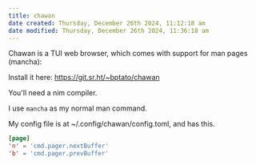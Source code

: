 ```yaml
---
title: chawan
date created: Thursday, December 26th 2024, 11:12:18 am
date modified: Thursday, December 26th 2024, 11:36:18 am
---
```


Chawan is a TUI web browser, which comes with support for man pages (mancha):

Install it here: https://git.sr.ht/~bptato/chawan

You'll need a nim compiler.

I use `mancha` as my normal man command.

My config file is at ~/.config/chawan/config.toml, and has this.

```toml
[page]
'n' = 'cmd.pager.nextBuffer'
'b' = 'cmd.pager.prevBuffer'
```